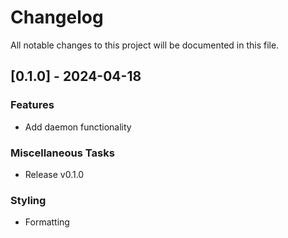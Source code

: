 # Changelog

All notable changes to this project will be documented in this file.

## [0.1.0] - 2024-04-18

### Features

- Add daemon functionality

### Miscellaneous Tasks

- Release v0.1.0

### Styling

- Formatting

<!-- generated by git-cliff -->

